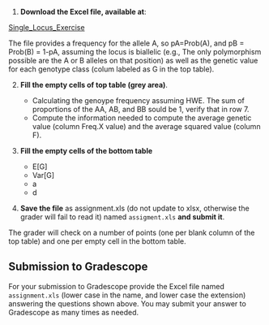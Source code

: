 1) **Download the Excel file, available at**: 

[Single_Locus_Exercise]()


The file provides a frequency for the allele A, so pA=Prob(A), and pB = Prob(B) = 1-pA, assuming the locus is biallelic (e.g., The only polymorphism possible are the A or B alleles on that position) as well as the genetic value for each genotype class (colum labeled as G in the top table).


2) **Fill the empty cells of top table (grey area)**.
     - Calculating the genoype frequency assuming HWE. The sum of proportions of the AA, AB, and BB sould be 1, verify that in row 7.
     - Compute the information needed to compute the average genetic value (column Freq.X value) and the average squared value (column F).

3) **Fill the empty cells of the bottom table**
     - E[G]
     - Var[G]
     - a
     - d

4) **Save the file** as assignment.xls (do not update to xlsx, otherwise the grader will fail to read it) named `assigment.xls` **and submit it**.

The grader will check on a number of points (one per blank column of the top table) and one per empty cell in the bottom table. 

## Submission to Gradescope

  For your submission to Gradescope provide the Excel file named `assignment.xls` (lower case in the name, and lower case the extension) answering the questions shown above. 
  You may submit your answer to Gradescope as many times as needed.
